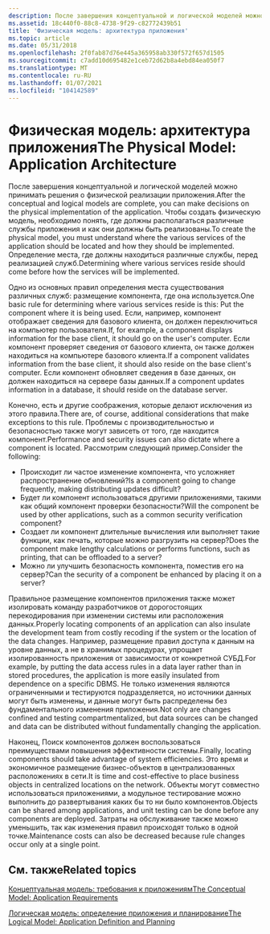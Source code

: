 ```yaml
---
description: После завершения концептуальной и логической моделей можно принимать решения о физической реализации приложения.
ms.assetid: 18c440f0-88c8-4738-9f29-c82772439b51
title: 'Физическая модель: архитектура приложения'
ms.topic: article
ms.date: 05/31/2018
ms.openlocfilehash: 2f0fab87d76e445a365958ab330f572f657d1505
ms.sourcegitcommit: c7add10d695482e1ceb72d62b8a4ebd84ea050f7
ms.translationtype: MT
ms.contentlocale: ru-RU
ms.lasthandoff: 01/07/2021
ms.locfileid: "104142589"
---
```

# <a name="the-physical-model-application-architecture"></a><span data-ttu-id="f0ba9-103">Физическая модель: архитектура приложения</span><span class="sxs-lookup"><span data-stu-id="f0ba9-103">The Physical Model: Application Architecture</span></span>

<span data-ttu-id="f0ba9-104">После завершения концептуальной и логической моделей можно принимать решения о физической реализации приложения.</span><span class="sxs-lookup"><span data-stu-id="f0ba9-104">After the conceptual and logical models are complete, you can make decisions on the physical implementation of the application.</span></span> <span data-ttu-id="f0ba9-105">Чтобы создать физическую модель, необходимо понять, где должны располагаться различные службы приложения и как они должны быть реализованы.</span><span class="sxs-lookup"><span data-stu-id="f0ba9-105">To create the physical model, you must understand where the various services of the application should be located and how they should be implemented.</span></span> <span data-ttu-id="f0ba9-106">Определение места, где должны находиться различные службы, перед реализацией служб.</span><span class="sxs-lookup"><span data-stu-id="f0ba9-106">Determining where various services reside should come before how the services will be implemented.</span></span>

<span data-ttu-id="f0ba9-107">Одно из основных правил определения места существования различных служб: размещение компонента, где она используется.</span><span class="sxs-lookup"><span data-stu-id="f0ba9-107">One basic rule for determining where various services reside is this: Put the component where it is being used.</span></span> <span data-ttu-id="f0ba9-108">Если, например, компонент отображает сведения для базового клиента, он должен переключиться на компьютер пользователя.</span><span class="sxs-lookup"><span data-stu-id="f0ba9-108">If, for example, a component displays information for the base client, it should go on the user's computer.</span></span> <span data-ttu-id="f0ba9-109">Если компонент проверяет сведения от базового клиента, он также должен находиться на компьютере базового клиента.</span><span class="sxs-lookup"><span data-stu-id="f0ba9-109">If a component validates information from the base client, it should also reside on the base client's computer.</span></span> <span data-ttu-id="f0ba9-110">Если компонент обновляет сведения в базе данных, он должен находиться на сервере базы данных.</span><span class="sxs-lookup"><span data-stu-id="f0ba9-110">If a component updates information in a database, it should reside on the database server.</span></span>

<span data-ttu-id="f0ba9-111">Конечно, есть и другие соображения, которые делают исключения из этого правила.</span><span class="sxs-lookup"><span data-stu-id="f0ba9-111">There are, of course, additional considerations that make exceptions to this rule.</span></span> <span data-ttu-id="f0ba9-112">Проблемы с производительностью и безопасностью также могут зависеть от того, где находится компонент.</span><span class="sxs-lookup"><span data-stu-id="f0ba9-112">Performance and security issues can also dictate where a component is located.</span></span> <span data-ttu-id="f0ba9-113">Рассмотрим следующий пример.</span><span class="sxs-lookup"><span data-stu-id="f0ba9-113">Consider the following:</span></span>

-   <span data-ttu-id="f0ba9-114">Происходит ли частое изменение компонента, что усложняет распространение обновлений?</span><span class="sxs-lookup"><span data-stu-id="f0ba9-114">Is a component going to change frequently, making distributing updates difficult?</span></span>
-   <span data-ttu-id="f0ba9-115">Будет ли компонент использоваться другими приложениями, такими как общий компонент проверки безопасности?</span><span class="sxs-lookup"><span data-stu-id="f0ba9-115">Will the component be used by other applications, such as a common security verification component?</span></span>
-   <span data-ttu-id="f0ba9-116">Создает ли компонент длительные вычисления или выполняет такие функции, как печать, которые можно разгрузить на сервер?</span><span class="sxs-lookup"><span data-stu-id="f0ba9-116">Does the component make lengthy calculations or performs functions, such as printing, that can be offloaded to a server?</span></span>
-   <span data-ttu-id="f0ba9-117">Можно ли улучшить безопасность компонента, поместив его на сервер?</span><span class="sxs-lookup"><span data-stu-id="f0ba9-117">Can the security of a component be enhanced by placing it on a server?</span></span>

<span data-ttu-id="f0ba9-118">Правильное размещение компонентов приложения также может изолировать команду разработчиков от дорогостоящих перекодирования при изменении системы или расположения данных.</span><span class="sxs-lookup"><span data-stu-id="f0ba9-118">Properly locating components of an application can also insulate the development team from costly recoding if the system or the location of the data changes.</span></span> <span data-ttu-id="f0ba9-119">Например, размещение правил доступа к данным на уровне данных, а не в хранимых процедурах, упрощает изолированность приложения от зависимости от конкретной СУБД.</span><span class="sxs-lookup"><span data-stu-id="f0ba9-119">For example, by putting the data access rules in a data layer rather than in stored procedures, the application is more easily insulated from dependence on a specific DBMS.</span></span> <span data-ttu-id="f0ba9-120">Не только изменения являются ограниченными и тестируются подразделяется, но источники данных могут быть изменены, и данные могут быть распределены без фундаментального изменения приложения.</span><span class="sxs-lookup"><span data-stu-id="f0ba9-120">Not only are changes confined and testing compartmentalized, but data sources can be changed and data can be distributed without fundamentally changing the application.</span></span>

<span data-ttu-id="f0ba9-121">Наконец, Поиск компонентов должен воспользоваться преимуществами повышения эффективности системы.</span><span class="sxs-lookup"><span data-stu-id="f0ba9-121">Finally, locating components should take advantage of system efficiencies.</span></span> <span data-ttu-id="f0ba9-122">Это время и экономичное размещение бизнес-объектов в централизованных расположениях в сети.</span><span class="sxs-lookup"><span data-stu-id="f0ba9-122">It is time and cost-effective to place business objects in centralized locations on the network.</span></span> <span data-ttu-id="f0ba9-123">Объекты могут совместно использоваться приложениями, а модульное тестирование можно выполнить до развертывания каких бы то ни было компонентов.</span><span class="sxs-lookup"><span data-stu-id="f0ba9-123">Objects can be shared among applications, and unit testing can be done before any components are deployed.</span></span> <span data-ttu-id="f0ba9-124">Затраты на обслуживание также можно уменьшить, так как изменения правил происходят только в одной точке.</span><span class="sxs-lookup"><span data-stu-id="f0ba9-124">Maintenance costs can also be decreased because rule changes occur only at a single point.</span></span>

## <a name="related-topics"></a><span data-ttu-id="f0ba9-125">См. также</span><span class="sxs-lookup"><span data-stu-id="f0ba9-125">Related topics</span></span>

<dl> <dt>

[<span data-ttu-id="f0ba9-126">Концептуальная модель: требования к приложениям</span><span class="sxs-lookup"><span data-stu-id="f0ba9-126">The Conceptual Model: Application Requirements</span></span>](the-conceptual-model--application-requirements.md)
</dt> <dt>

[<span data-ttu-id="f0ba9-127">Логическая модель: определение приложения и планирование</span><span class="sxs-lookup"><span data-stu-id="f0ba9-127">The Logical Model: Application Definition and Planning</span></span>](the-logical-model--application-definition-and-planning.md)
</dt> </dl>

 

 



